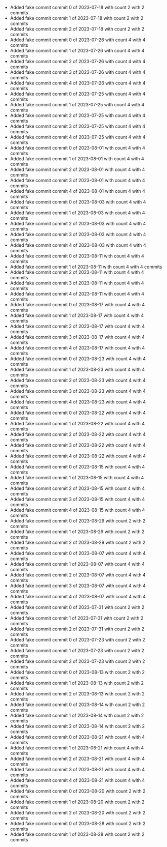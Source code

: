 - Added fake commit commit 0 of 2023-07-18 with count 2 with 2 commits
- Added fake commit commit 1 of 2023-07-18 with count 2 with 2 commits
- Added fake commit commit 2 of 2023-07-18 with count 2 with 2 commits
- Added fake commit commit 0 of 2023-07-26 with count 4 with 4 commits
- Added fake commit commit 1 of 2023-07-26 with count 4 with 4 commits
- Added fake commit commit 2 of 2023-07-26 with count 4 with 4 commits
- Added fake commit commit 3 of 2023-07-26 with count 4 with 4 commits
- Added fake commit commit 4 of 2023-07-26 with count 4 with 4 commits
- Added fake commit commit 0 of 2023-07-25 with count 4 with 4 commits
- Added fake commit commit 1 of 2023-07-25 with count 4 with 4 commits
- Added fake commit commit 2 of 2023-07-25 with count 4 with 4 commits
- Added fake commit commit 3 of 2023-07-25 with count 4 with 4 commits
- Added fake commit commit 4 of 2023-07-25 with count 4 with 4 commits
- Added fake commit commit 0 of 2023-08-01 with count 4 with 4 commits
- Added fake commit commit 1 of 2023-08-01 with count 4 with 4 commits
- Added fake commit commit 2 of 2023-08-01 with count 4 with 4 commits
- Added fake commit commit 3 of 2023-08-01 with count 4 with 4 commits
- Added fake commit commit 4 of 2023-08-01 with count 4 with 4 commits
- Added fake commit commit 0 of 2023-08-03 with count 4 with 4 commits
- Added fake commit commit 1 of 2023-08-03 with count 4 with 4 commits
- Added fake commit commit 2 of 2023-08-03 with count 4 with 4 commits
- Added fake commit commit 3 of 2023-08-03 with count 4 with 4 commits
- Added fake commit commit 4 of 2023-08-03 with count 4 with 4 commits
- Added fake commit commit 0 of 2023-08-11 with count 4 with 4 commits
- Added fake commit commit 1 of 2023-08-11 with count 4 with 4 commits
- Added fake commit commit 2 of 2023-08-11 with count 4 with 4 commits
- Added fake commit commit 3 of 2023-08-11 with count 4 with 4 commits
- Added fake commit commit 4 of 2023-08-11 with count 4 with 4 commits
- Added fake commit commit 0 of 2023-08-17 with count 4 with 4 commits
- Added fake commit commit 1 of 2023-08-17 with count 4 with 4 commits
- Added fake commit commit 2 of 2023-08-17 with count 4 with 4 commits
- Added fake commit commit 3 of 2023-08-17 with count 4 with 4 commits
- Added fake commit commit 4 of 2023-08-17 with count 4 with 4 commits
- Added fake commit commit 0 of 2023-08-23 with count 4 with 4 commits
- Added fake commit commit 1 of 2023-08-23 with count 4 with 4 commits
- Added fake commit commit 2 of 2023-08-23 with count 4 with 4 commits
- Added fake commit commit 3 of 2023-08-23 with count 4 with 4 commits
- Added fake commit commit 4 of 2023-08-23 with count 4 with 4 commits
- Added fake commit commit 0 of 2023-08-22 with count 4 with 4 commits
- Added fake commit commit 1 of 2023-08-22 with count 4 with 4 commits
- Added fake commit commit 2 of 2023-08-22 with count 4 with 4 commits
- Added fake commit commit 3 of 2023-08-22 with count 4 with 4 commits
- Added fake commit commit 4 of 2023-08-22 with count 4 with 4 commits
- Added fake commit commit 0 of 2023-08-15 with count 4 with 4 commits
- Added fake commit commit 1 of 2023-08-15 with count 4 with 4 commits
- Added fake commit commit 2 of 2023-08-15 with count 4 with 4 commits
- Added fake commit commit 3 of 2023-08-15 with count 4 with 4 commits
- Added fake commit commit 4 of 2023-08-15 with count 4 with 4 commits
- Added fake commit commit 0 of 2023-08-29 with count 2 with 2 commits
- Added fake commit commit 1 of 2023-08-29 with count 2 with 2 commits
- Added fake commit commit 2 of 2023-08-29 with count 2 with 2 commits
- Added fake commit commit 0 of 2023-08-07 with count 4 with 4 commits
- Added fake commit commit 1 of 2023-08-07 with count 4 with 4 commits
- Added fake commit commit 2 of 2023-08-07 with count 4 with 4 commits
- Added fake commit commit 3 of 2023-08-07 with count 4 with 4 commits
- Added fake commit commit 4 of 2023-08-07 with count 4 with 4 commits
- Added fake commit commit 0 of 2023-07-31 with count 2 with 2 commits
- Added fake commit commit 1 of 2023-07-31 with count 2 with 2 commits
- Added fake commit commit 2 of 2023-07-31 with count 2 with 2 commits
- Added fake commit commit 0 of 2023-07-23 with count 2 with 2 commits
- Added fake commit commit 1 of 2023-07-23 with count 2 with 2 commits
- Added fake commit commit 2 of 2023-07-23 with count 2 with 2 commits
- Added fake commit commit 0 of 2023-08-13 with count 2 with 2 commits
- Added fake commit commit 1 of 2023-08-13 with count 2 with 2 commits
- Added fake commit commit 2 of 2023-08-13 with count 2 with 2 commits
- Added fake commit commit 0 of 2023-08-14 with count 2 with 2 commits
- Added fake commit commit 1 of 2023-08-14 with count 2 with 2 commits
- Added fake commit commit 2 of 2023-08-14 with count 2 with 2 commits
- Added fake commit commit 0 of 2023-08-21 with count 4 with 4 commits
- Added fake commit commit 1 of 2023-08-21 with count 4 with 4 commits
- Added fake commit commit 2 of 2023-08-21 with count 4 with 4 commits
- Added fake commit commit 3 of 2023-08-21 with count 4 with 4 commits
- Added fake commit commit 4 of 2023-08-21 with count 4 with 4 commits
- Added fake commit commit 0 of 2023-08-20 with count 2 with 2 commits
- Added fake commit commit 1 of 2023-08-20 with count 2 with 2 commits
- Added fake commit commit 2 of 2023-08-20 with count 2 with 2 commits
- Added fake commit commit 0 of 2023-08-28 with count 2 with 2 commits
- Added fake commit commit 1 of 2023-08-28 with count 2 with 2 commits
